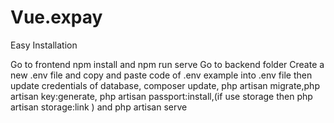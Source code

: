 # Vue.expay

Easy Installation

Go to frontend npm install and npm run serve
Go to backend folder Create a new .env file and copy and paste code of .env example into .env file then update credentials of database, composer update, php artisan migrate,php artisan key:generate, php artisan passport:install,(if use storage then php artisan storage:link ) and php artisan serve
